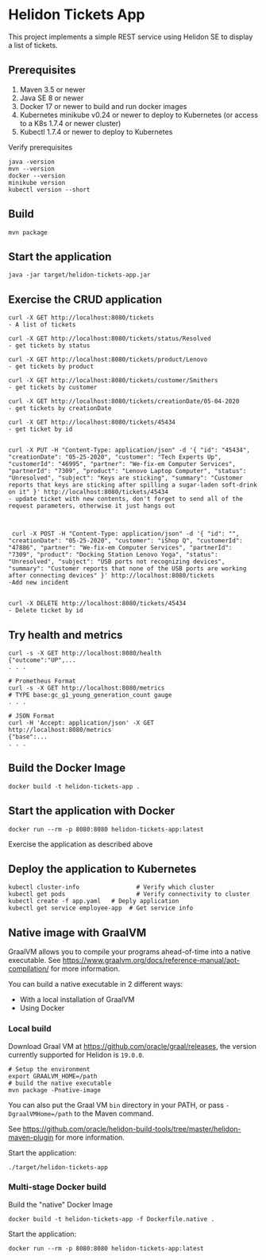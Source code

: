 
# Helidon Tickets App

This project implements a simple REST service using Helidon SE to display a list of tickets.

## Prerequisites

1. Maven 3.5 or newer
2. Java SE 8 or newer
3. Docker 17 or newer to build and run docker images
4. Kubernetes minikube v0.24 or newer to deploy to Kubernetes (or access to a K8s 1.7.4 or newer cluster)
5. Kubectl 1.7.4 or newer to deploy to Kubernetes

Verify prerequisites
```
java -version
mvn --version
docker --version
minikube version
kubectl version --short
```

## Build

```
mvn package
```

## Start the application

```
java -jar target/helidon-tickets-app.jar
```

## Exercise the CRUD application

```
curl -X GET http://localhost:8080/tickets
- A list of tickets

curl -X GET http://localhost:8080/tickets/status/Resolved
- get tickets by status

curl -X GET http://localhost:8080/tickets/product/Lenovo
- get tickets by product

curl -X GET http://localhost:8080/tickets/customer/Smithers
- get tickets by customer

curl -X GET http://localhost:8080/tickets/creationDate/05-04-2020
- get tickets by creationDate

curl -X GET http://localhost:8080/tickets/45434
- get ticket by id


curl -X PUT -H "Content-Type: application/json" -d '{ "id": "45434", "creationDate": "05-25-2020", "customer": "Tech Experts Up", "customerId": "46995", "partner": "We-fix-em Computer Services", "partnerId": "7309", "product": "Lenovo Laptop Computer", "status": "Unresolved", "subject": "Keys are sticking", "summary": "Customer reports that keys are sticking after spilling a sugar-laden soft-drink on it" }' http://localhost:8080/tickets/45434
- update ticket with new contents, don't forget to send all of the request parameters, otherwise it just hangs out



 curl -X POST -H "Content-Type: application/json" -d '{ "id": "", "creationDate": "05-25-2020", "customer": "iShop Q", "customerId": "47886", "partner": "We-fix-em Computer Services", "partnerId": "7309", "product": "Docking Station Lenovo Yoga", "status": "Unresolved", "subject": "USB ports not recognizing devices", "summary": "Customer reports that none of the USB ports are working after connecting devices" }' http://localhost:8080/tickets
-Add new incident


curl -X DELETE http://localhost:8080/tickets/45434
- Delete ticket by id

```

## Try health and metrics

```
curl -s -X GET http://localhost:8080/health
{"outcome":"UP",...
. . .

# Prometheus Format
curl -s -X GET http://localhost:8080/metrics
# TYPE base:gc_g1_young_generation_count gauge
. . .

# JSON Format
curl -H 'Accept: application/json' -X GET http://localhost:8080/metrics
{"base":...
. . .

```

## Build the Docker Image

```
docker build -t helidon-tickets-app .
```

## Start the application with Docker

```
docker run --rm -p 8080:8080 helidon-tickets-app:latest
```

Exercise the application as described above

## Deploy the application to Kubernetes

```
kubectl cluster-info                # Verify which cluster
kubectl get pods                    # Verify connectivity to cluster
kubectl create -f app.yaml   # Deply application
kubectl get service employee-app  # Get service info
```

## Native image with GraalVM

GraalVM allows you to compile your programs ahead-of-time into a native
 executable. See https://www.graalvm.org/docs/reference-manual/aot-compilation/
 for more information.

You can build a native executable in 2 different ways:
* With a local installation of GraalVM
* Using Docker

### Local build

Download Graal VM at https://github.com/oracle/graal/releases, the version
 currently supported for Helidon is `19.0.0`.

```
# Setup the environment
export GRAALVM_HOME=/path
# build the native executable
mvn package -Pnative-image
```

You can also put the Graal VM `bin` directory in your PATH, or pass
 `-DgraalVMHome=/path` to the Maven command.

See https://github.com/oracle/helidon-build-tools/tree/master/helidon-maven-plugin
 for more information.

Start the application:

```
./target/helidon-tickets-app
```

### Multi-stage Docker build

Build the "native" Docker Image

```
docker build -t helidon-tickets-app -f Dockerfile.native .
```

Start the application:

```
docker run --rm -p 8080:8080 helidon-tickets-app:latest
```